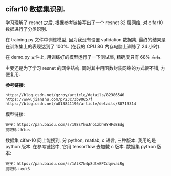 ## cifar10 数据集识别. 
学习理解了 resnet 之后, 根据参考链接写出了一个 resnet 32 层网络, 对 cifar10 数据进行了分类识别. 

在 training.py 文件中训练模型, 因为我没有设置 validation 数据集, 最终的结果是在训练集上的表现达到了 100%. (在我的 CPU 8G 内存电脑上训练了 24 小时). 

在 demo.py 文件上, 用训练好的模型运行了一下测试集, 精确度只有 68% 左右. 

主要还是为了学习 resnet 的网络结构. 同时其中用函数封装网络的方式很不错, 方便复用. 

**参考链接:**
```text
https://blog.csdn.net/gzroy/article/details/82386540
https://www.jianshu.com/p/23c73b90657f
https://blog.csdn.net/u013841196/article/details/80713314
```

模型链接: 
```text
链接：https://pan.baidu.com/s/198sYkuJno1zbhWYHFsBEdg 
提取码：h1us
```

数据集 cifar-10 网上能搜到, 分 python, matlab, c 语言, 三种版本. 我用的是 python 版本. 在参考链接中, 它用 tensorflow 去加载 c 版本. 
数据集 python 版本: 
```text
链接：https://pan.baidu.com/s/1AlX7k4p8dtvEPCdqmvaiRg 
提取码：euk6
```
